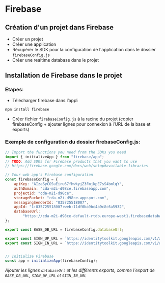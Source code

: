 # Firebase

## Création d'un projet dans Firebase

- Créer un projet
- Créer une application
- Récupérer le SDK pour la configuration de l'application dans le dossier `firebaseConfig.js`
- Créer une realtime database dans le projet

## Installation de Firebase dans le projet
### Etapes:

- Télécharger firebase dans l’appli

```bash
npm install firebase
```

- Créer fichier `firebaseConfig.js` à la racine du projet (copier firebaseConfig + ajouter lignes pour connexion à l’URL de la base et exports)


### Exemple de configuration du dossier firebaseConfig.js:

```js
// Import the functions you need from the SDKs you need
import { initializeApp } from "firebase/app";
// TODO: Add SDKs for Firebase products that you want to use
// https://firebase.google.com/docs/web/setup#available-libraries

// Your web app's Firebase configuration
const firebaseConfig = {
    apiKey: "AIzaSyCOSuEiru67fhwkyjZ3FmjkpE7sS4bmlqY",
    authDomain: "cda-m2i-d98ce.firebaseapp.com",
    projectId: "cda-m2i-d98ce",
    storageBucket: "cda-m2i-d98ce.appspot.com",
    messagingSenderId: "835725518007",
    appId: "1:835725518007:web:11df0ba9bc4a9c8c6a5932",
    databaseUrl:
        "https://cda-m2i-d98ce-default-rtdb.europe-west1.firebasedatabase.app/",
};

export const BASE_DB_URL = firebaseConfig.databaseUrl;

export const SIGN_UP_URL = `https://identitytoolkit.googleapis.com/v1/accounts:signUp?key=${firebaseConfig.apiKey}`
export const SIGN_IN_URL = `https://identitytoolkit.googleapis.com/v1/accounts:signInWithPassword?key=${firebaseConfig.apiKey}`


// Initialize Firebase
const app = initializeApp(firebaseConfig);

```

*Ajouter les lignes `databaseUrl` et les différents exports, comme l'export de `BASE_DB_URL`, `SIGN_UP_URL` et `SIGN_IN_URL`*
